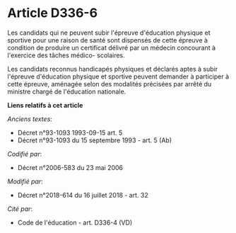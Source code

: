 # Article D336-6

Les candidats qui ne peuvent subir l'épreuve d'éducation physique et sportive pour une raison de santé sont dispensés de
cette épreuve à condition de produire un certificat délivré par un médecin concourant à l'exercice des tâches médico-
scolaires. 

Les candidats reconnus handicapés physiques et déclarés aptes à subir l'épreuve d'éducation physique et sportive peuvent
demander à participer à cette épreuve, aménagée selon des modalités précisées par arrêté du     ministre chargé de
l'éducation nationale.

**Liens relatifs à cet article**

_Anciens textes_:

  - Décret n°93-1093 1993-09-15 art. 5
  - Décret n°93-1093 du 15 septembre 1993 - art. 5 (Ab)

_Codifié par_:

  - Décret n°2006-583 du 23 mai 2006

_Modifié par_:

  - Décret n°2018-614 du 16 juillet 2018 - art. 32

_Cité par_:

  - Code de l'éducation - art. D336-4 (VD)
